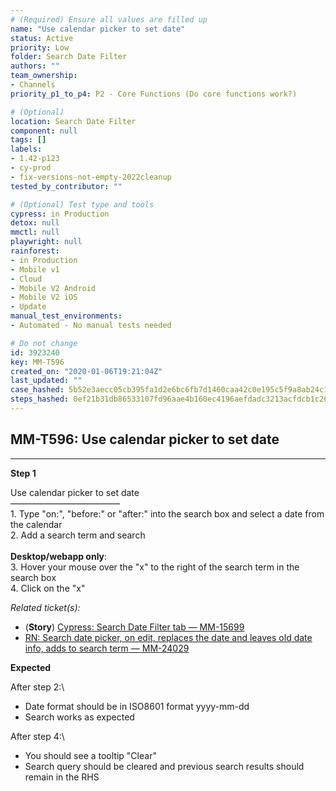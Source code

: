 ```yaml
---
# (Required) Ensure all values are filled up
name: "Use calendar picker to set date"
status: Active
priority: Low
folder: Search Date Filter
authors: ""
team_ownership: 
- Channels
priority_p1_to_p4: P2 - Core Functions (Do core functions work?)

# (Optional)
location: Search Date Filter
component: null
tags: []
labels: 
- 1.42-p123
- cy-prod
- fix-versions-not-empty-2022cleanup
tested_by_contributor: ""

# (Optional) Test type and tools
cypress: in Production
detox: null
mmctl: null
playwright: null
rainforest: 
- in Production
- Mobile v1
- Cloud
- Mobile V2 Android
- Mobile V2 iOS
- Update
manual_test_environments:
- Automated - No manual tests needed

# Do not change
id: 3923240
key: MM-T596
created_on: "2020-01-06T19:21:04Z"
last_updated: ""
case_hashed: 5b52e3aecc05cb395fa1d2e6bc6fb7d1460caa42c0e195c5f9a8ab24c118b16fc01d2ea130b5ee13dcb653c6e8bff5c0
steps_hashed: 0ef21b31db86533107fd96aae4b160ec4196aefdadc3213acfdcb1c26794b7f98dcbd9319f78ad2c44e6394ba963821c
---
```


<!-- (Auto-generated) Based on frontmatter's "key" and "name" -->

## MM-T596: Use calendar picker to set date

---

**Step 1**

Use calendar picker to set date\
–––––––––––––––––––––––––\
1\. Type "on:", "before:" or "after:" into the search box and select a date from the calendar\
2\. Add a search term and search\
\
**Desktop/webapp only**:\
3\. Hover your mouse over the "x" to the right of the search term in the search box\
4\. Click on the "x"

_Related ticket(s):_

- (**Story**) [Cypress: Search Date Filter tab — MM-15699](https://mattermost.atlassian.net/browse/MM-15699)
- [RN: Search date picker, on edit, replaces the date and leaves old date info, adds to search term — MM-24029](https://mattermost.atlassian.net/browse/MM-24029)

**Expected**

After step 2:\\

- Date format should be in ISO8601 format yyyy-mm-dd
- Search works as expected

After step 4:\\

- You should see a tooltip "Clear"
- Search query should be cleared and previous search results should remain in the RHS
